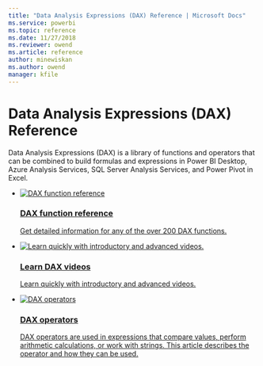 ```yaml
---
title: "Data Analysis Expressions (DAX) Reference | Microsoft Docs"
ms.service: powerbi 
ms.topic: reference
ms.date: 11/27/2018
ms.reviewer: owend
ms.article: reference
author: minewiskan
ms.author: owend
manager: kfile
---
```

# Data Analysis Expressions (DAX) Reference

Data Analysis Expressions (DAX) is a library of functions and operators that can be combined to build formulas and expressions in Power BI Desktop, Azure Analysis Services, SQL Server Analysis Services, and Power Pivot in Excel.  


<ul class="cardsA panelContent">
    <li>
        <a href="dax-function-reference.md">
            <div class="cardSize">
                <div class="cardPadding">
                    <div class="card">
                        <div class="cardImageOuter">
                            <div class="cardImage"> 
                                <img src="https://docs.microsoft.com/media/common/i_article.svg" alt="DAX function reference" />
                            </div>
                        </div>
                        <div class="cardText">
                            <h3>DAX function reference</h3>
                            <p>Get detailed information for any of the over 200 DAX functions.</p>
                        </div>
                    </div>
                </div>
            </div>
        </a>
    </li>
    <li>
        <a href="dax-learn-videos.md">
            <div class="cardSize">
                <div class="cardPadding">
                    <div class="card">
                        <div class="cardImageOuter">
                            <div class="cardImage"> 
                                <img src="https://docs.microsoft.com/media/common/i_get-started.svg" alt="Learn quickly with introductory and advanced videos." />
                            </div>
                        </div>
                        <div class="cardText">
                            <h3>Learn DAX videos</h3>
                            <p>Learn quickly with introductory and advanced videos.</p>
                        </div>
                    </div>
                </div>
            </div>
        </a>
    </li>
    <li>
        <a href="dax-operator-reference.md">
            <div class="cardSize">
                <div class="cardPadding">
                    <div class="card">
                        <div class="cardImageOuter">
                            <div class="cardImage"> 
                                <img src="https://docs.microsoft.com/media/common/i_code-automate.svg" alt="DAX operators" />
                            </div>
                        </div>
                        <div class="cardText">
                            <h3>DAX operators</h3>
                            <p>DAX operators are used in expressions that compare values, perform arithmetic calculations, or work with strings. This article describes the operator and how they can be used.</p>
                        </div>
                    </div>
                </div>
            </div>
        </a>
    </li>
</ul>
